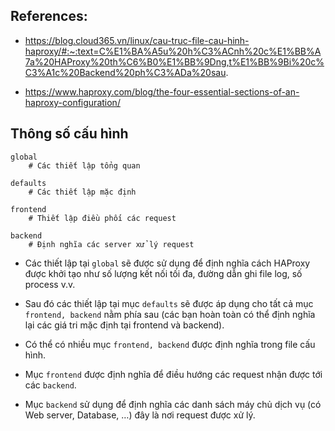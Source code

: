 ## References:

- https://blog.cloud365.vn/linux/cau-truc-file-cau-hinh-haproxy/#:~:text=C%E1%BA%A5u%20h%C3%ACnh%20c%E1%BB%A7a%20HAProxy%20th%C6%B0%E1%BB%9Dng,t%E1%BB%9Bi%20c%C3%A1c%20Backend%20ph%C3%ADa%20sau.



- https://www.haproxy.com/blog/the-four-essential-sections-of-an-haproxy-configuration/


## Thông số cấu hình

```
global
    # Các thiết lập tổng quan

defaults
    # Các thiết lập mặc định

frontend
    # Thiết lập điều phối các request

backend
    # Định nghĩa các server xử lý request
```


- Các thiết lập tại `global` sẽ được sử dụng để định nghĩa cách HAProxy được khởi tạo như số lượng kết nối tối đa, đường dẫn ghi file log, số process v.v.


- Sau đó các thiết lập tại mục `defaults` sẽ được áp dụng cho tất cả mục `frontend, backend` nằm phía sau (các bạn hoàn toàn có thể định nghĩa lại các giá tri mặc định tại frontend và backend).


-  Có thể có nhiều mục `frontend, backend` được định nghĩa trong file cấu hình. 


-  Mục `frontend` được định nghĩa để điều hướng các request nhận được tới các `backend`. 


-  Mục `backend` sử dụng để định nghĩa các danh sách máy chủ dịch vụ (có Web server, Database, …) đây là nơi request được xử lý.

